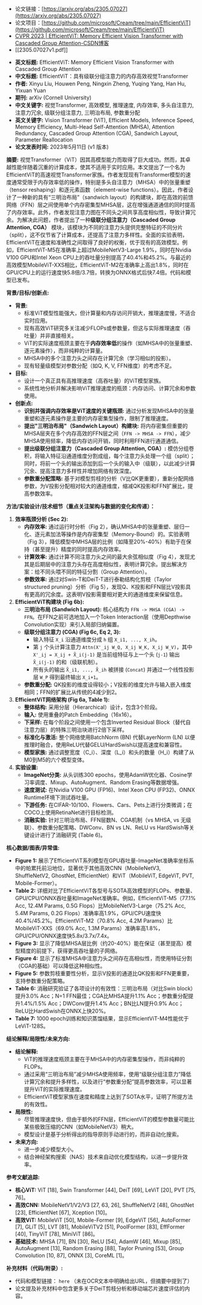 - 论文链接：[https://arxiv.org/abs/2305.07027](https://arxiv.org/abs/2305.07027)
- 论文项目：[https://github.com/microsoft/Cream/tree/main/EfficientViT](https://github.com/microsoft/Cream/tree/main/EfficientViT)
- [CVPR 2023 | EfficientViT: Memory Efficient Vision Transformer with Cascaded Group Attention-CSDN博客](https://blog.csdn.net/P_LarT/article/details/130687567)
- [[2305.07027v1.pdf]]

*   **英文标题:** EfficientViT: Memory Efficient Vision Transformer with Cascaded Group Attention
*   **中文标题:** EfficientViT：具有级联分组注意力的内存高效视觉Transformer
*   **作者:** Xinyu Liu, Houwen Peng, Ningxin Zheng, Yuqing Yang, Han Hu, Yixuan Yuan
*   **期刊:** arXiv (Cornell University)
*   **中文关键字:** 视觉Transformer, 高效模型, 推理速度, 内存效率, 多头自注意力, 注意力冗余, 级联分组注意力, 三明治布局, 参数重分配
*   **英文关键字:** Vision Transformer (ViT), Efficient Models, Inference Speed, Memory Efficiency, Multi-Head Self-Attention (MHSA), Attention Redundancy, Cascaded Group Attention (CGA), Sandwich Layout, Parameter Reallocation
*   **论文发表时间:** 2023年5月11日 (v1 版本)

**摘要:**
视觉Transformer（ViT）因其高模型能力而取得了巨大成功。然而，其卓越性能伴随着沉重的计算成本，使其不适用于实时应用。本文提出了一个名为EfficientViT的高速视觉Transformer家族。作者发现现有Transformer模型的速度通常受限于内存效率低的操作，特别是多头自注意力（MHSA）中的张量重塑（tensor reshaping）和逐元素函数（element-wise functions）。因此，作者设计了一种新的具有“三明治布局”（sandwich layout）的构建块，即在高效的前馈网络（FFN）层之间使用单个内存密集型MHSA层，这在增强通道通信的同时提高了内存效率。此外，作者发现注意力图在不同头之间共享高度相似性，导致计算冗余。为解决此问题，作者提出了一种**级联分组注意力（Cascaded Group Attention, CGA）** 模块，该模块为不同的注意力头提供完整特征的不同分片（split），这不仅节省了计算成本，还提高了注意力多样性。全面的实验表明，EfficientViT在速度和准确性之间取得了良好的权衡，优于现有的高效模型。例如，EfficientViT-M5在准确率上超过MobileNetV3-Large 1.9%，同时在Nvidia V100 GPU和Intel Xeon CPU上的吞吐量分别提高了40.4%和45.2%。与最近的高效模型MobileViT-XXS相比，EfficientViT-M2在准确率上高出1.8%，同时在GPU/CPU上的运行速度快5.8倍/3.7倍，转换为ONNX格式后快7.4倍。代码和模型已发布。

**背景/目标/创新点:**

*   **背景:**
    *   标准ViT模型性能强大，但计算量和内存访问开销大，推理速度慢，不适合实时应用。
    *   现有高效ViT研究多关注减少FLOPs或参数量，但这与实际推理速度（吞吐量）并非直接相关。
    *   ViT的实际速度瓶颈主要在于**内存效率低**的操作（如MHSA中的张量重塑、逐元素操作），而非纯粹的计算量。
    *   MHSA中的多个注意力头之间存在计算冗余（学习相似的投影）。
    *   现有轻量级模型对参数分配（如Q, K, V, FFN维度）的考虑不足。
*   **目标:**
    *   设计一个真正具有高推理速度（高吞吐量）的ViT模型家族。
    *   系统性地分析并解决影响ViT推理速度的瓶颈：内存访问、计算冗余和参数使用。
*   **创新点:**
    *   **识别并强调内存效率是ViT速度的关键瓶颈:** 通过分析发现MHSA中的张量重塑和逐元素操作是主要的内存密集型操作，限制了推理速度。
    *   **提出"三明治布局"（Sandwich Layout）构建块:** 将内存密集但重要的MHSA层夹在多个内存高效的FFN层之间（`FFN -> MHSA -> FFN`），减少MHSA使用频率，降低内存访问开销，同时利用FFN进行通道通信。
    *   **提出级联分组注意力（Cascaded Group Attention, CGA）:** 模仿分组卷积，将输入特征沿通道维度分割成组，每个注意力头处理一个组（split）；同时，将前一个头的输出添加到后一个头的输入中（级联），以此减少计算冗余、提高注意力多样性并增加网络有效深度。
    *   **参数重分配策略:** 基于对模型剪枝的分析（V比QK更重要），重新分配网络参数，为V投影分配相对较大的通道维度，缩减QK投影和FFN扩展比，提高参数效率。

**方法/实验设计/技术细节（重点关注架构与数据的变化和传递）：**
1.  **效率瓶颈分析 (Sec 2):**
    *   **内存效率:** 通过运行时分析（Fig 2），确认MHSA中的张量重塑、层归一化、逐元素加法等操作是内存密集型（Memory-Bound）的。实验表明（Fig 3），降低模型中MHSA层的比例（如降至20%-40%）有助于在保持（甚至提升）精度的同时提高内存效率。
    *   **计算效率:** 通过计算不同注意力头之间的最大余弦相似度（Fig 4），发现尤其是后期层中的注意力头存在高度相似性，表明计算冗余。提出解决方案：给不同头喂不同的特征分割（Group Attention）。
    *   **参数效率:** 通过对Swin-T和DeiT-T进行泰勒结构化剪枝（Taylor structured pruning）分析（Fig 5），发现Q、K投影和FFN层比V投影具有更高的冗余度。这表明V投影需要相对更大的通道维度来保留信息。
2.  **EfficientViT构建块 (Fig 6b):**
    *   **三明治布局 (Sandwich Layout):** 核心结构为 `FFN -> MHSA (CGA) -> FFN`。在FFN之前可选地加入一个Token Interaction层（使用Depthwise Convolution实现）来引入局部归纳偏置。
    *   **级联分组注意力 (CGA) (Fig 6c, Eq 2, 3):**
        *   输入特征 `X_i` 沿通道维度分成 `h` 组 `X_i1, ..., X_ih`。
        *   第 `j` 个头计算注意力 `Attn(X'_ij W_Q, X_ij W_K, X_ij W_V)`，其中 `X'_ij = X_ij + X̃_i(j-1)` 是当前组特征与上一个头 (`j-1`) 输出 `X̃_i(j-1)` 的和（级联机制）。
        *   所有头的输出 `X̃_i1, ..., X̃_ih` 被拼接 (`Concat`) 并通过一个线性投影层 `W_P` 得到最终输出 `X_i+1`。
    *   **参数重分配:** QK投影的维度设得较小；V投影的维度允许与输入嵌入维度相同；FFN的扩展比从传统的4减少到2。
3.  **EfficientViT网络架构 (Fig 6a, Table 1):**
    *   **整体结构:** 采用分层（Hierarchical）设计，包含3个阶段。
    *   **输入:** 使用重叠的Patch Embedding（16x16）。
    *   **下采样:** 在每个阶段之间使用一个包含Inverted Residual Block（替代自注意力层）的特殊三明治块进行2倍下采样。
    *   **标准化与激活:** 整个网络使用BatchNorm (BN) 代替LayerNorm (LN) 以便推理时融合，使用ReLU代替GELU/HardSwish以提高速度和兼容性。
    *   **模型家族:** 通过调整宽度（C_i）、深度（L_i）和头的数量（H_i）构建了从M0到M5的六个模型变体。
4.  **实验设置:**
    *   **ImageNet分类:** 从头训练300 epochs，使用AdamW优化器、Cosine学习率调度、Mixup、AutoAugment、Random Erasing等数据增强。
    *   **速度测试:** 在Nvidia V100 GPU (FP16)、Intel Xeon CPU (FP32)、ONNX Runtime环境下测试吞吐量。
    *   **下游任务:** 在CIFAR-10/100、Flowers、Cars、Pets上进行分类微调；在COCO上使用RetinaNet进行目标检测。
    *   **消融实验:** 针对三明治布局、FFN层数N、CGA机制（vs MHSA, vs 无级联）、参数重分配策略、DWConv、BN vs LN、ReLU vs HardSwish等关键设计进行了消融研究 (Table 6)。

**核心数据/图表/异常值:**
*   **Figure 1:** 展示了EfficientViT系列模型在GPU吞吐量-ImageNet准确率坐标系中的帕累托前沿地位，显著优于其他高效CNN（MobileNetV3, ShuffleNetV2, GhostNet, EfficientNet）和ViT（MobileViT, EdgeViT, PVT, Mobile-Former）。
*   **Table 2:** 详细对比了EfficientViT各型号与SOTA高效模型的FLOPs、参数量、GPU/CPU/ONNX吞吐量和ImageNet准确率。例如，EfficientViT-M5（77.1% Acc, 12.4M Params, 0.5G Flops）比MobileNetV3-Large（75.2% Acc, 5.4M Params, 0.2G Flops）准确率高1.9%，GPU/CPU速度快40.4%/45.2%。EfficientViT-M2（70.8% Acc, 4.2M Params）比MobileViT-XXS（69.0% Acc, 1.3M Params）准确率高1.8%，GPU/CPU/ONNX速度快5.8x/3.7x/7.4x。
*   **Figure 3:** 显示了降低MHSA层比例（约20-40%）能在保证（甚至提高）模型精度的前提下，获得更高吞吐量的子网络。
*   **Figure 4:** 显示了标准MHSA中注意力头之间存在高相似性，而使用特征分割（CGA的基础）可以降低这种相似性。
*   **Figure 5:** 参数剪枝重要性分析，显示V投影的通道比QK投影和FFN更重要，支持参数重分配策略。
*   **Table 6:** 消融研究验证了各项设计的有效性：三明治布局（对比Swin block）提升3.0% Acc；N=1 FFN最佳；CGA比MHSA提升1.1% Acc；参数重分配提升1.4%/1.5% Acc；DWConv提升1.4% Acc；BN比LN提升0.9% Acc；ReLU比HardSwish在ONNX上快20%。
*   **Table 7:** 1000 epoch训练和知识蒸馏结果，显示EfficientViT-M4性能优于LeViT-128S。

**结论解释/局限性/未来方向:**
*   **结论解释:**
    *   ViT的推理速度瓶颈主要在于MHSA中的内存密集型操作，而非纯粹的FLOPs。
    *   通过采用“三明治布局”减少MHSA使用频率，使用“级联分组注意力”降低计算冗余和提升多样性，以及进行“参数重分配”提高参数效率，可以显著提升ViT的实际推理速度。
    *   EfficientViT模型家族在速度和精度上达到了SOTA水平，证明了所提方法的有效性。
*   **局限性:**
    *   尽管推理速度快，但由于额外的FFN层，EfficientViT的模型参数量可能比某些极致压缩的CNN（如MobileNetV3）稍大。
    *   模型设计是基于分析得出的指导原则手动进行的，而非自动化搜索。
*   **未来方向:**
    *   进一步减少模型大小。
    *   结合神经架构搜索（NAS）技术来自动优化模型结构，以进一步提升效率。

**参考文献追踪:**
*   **核心ViT:** ViT [18], Swin Transformer [44], DeiT [69], LeViT [20], PVT [75, 76]。
*   **高效CNN:** MobileNetV1/V2/V3 [27, 63, 26], ShuffleNetV2 [48], GhostNet [23], EfficientNet [67], Xception [10]。
*   **高效ViT:** MobileViT [50], Mobile-Former [9], EdgeViT [56], AutoFormer [7], GLiT [5], LVT [81], MobileViTV2 [51], PoolFormer [83], EffFormer [40], TinyViT [78], MiniViT [86]。
*   **基础技术:** MHSA [71], BN [30], ReLU [54], AdamW [46], Mixup [85], AutoAugment [13], Random Erasing [88], Taylor Pruning [53], Group Convolution [10, 87], ONNX [3], CoreML [1]。

**补充材料（代码/附录）:**
*   代码和模型链接： `here` （未在OCR文本中明确给出URL，但摘要中提到了）
*   论文提及补充材料中包含更多关于DeiT剪枝分析和移动端芯片速度评估的内容。